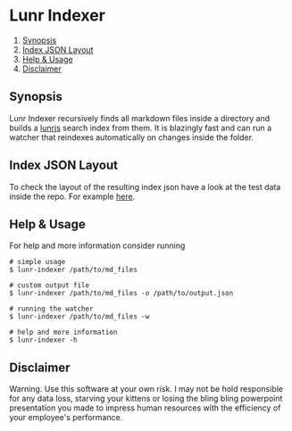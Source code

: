 # Lunr Indexer

<!--- mdtoc: toc begin -->

1.	[Synopsis](#synopsis)
2.	[Index JSON Layout](#index-json-layout)
3.	[Help & Usage](#help---usage)
4.	[Disclaimer](#disclaimer)<!--- mdtoc: toc end -->

## Synopsis

Lunr Indexer recursively finds all markdown files inside a directory and builds a [lunrjs](https://lunrjs.com/) search index from them. It is blazingly fast and can run a watcher that reindexes automatically on changes inside the folder.

## Index JSON Layout

To check the layout of the resulting index json have a look at the test data inside the repo. For example [here](https://github.com/triole/lunr-indexer/blob/master/testdata/set1/assert.json).

## Help & Usage

For help and more information consider running

```shell
# simple usage
$ lunr-indexer /path/to/md_files

# custom output file
$ lunr-indexer /path/to/md_files -o /path/to/output.json

# running the watcher
$ lunr-indexer /path/to/md_files -w

# help and more information
$ lunr-indexer -h
```

## Disclaimer

Warning. Use this software at your own risk. I may not be hold responsible for any data loss, starving your kittens or losing the bling bling powerpoint presentation you made to impress human resources with the efficiency of your employee's performance.
